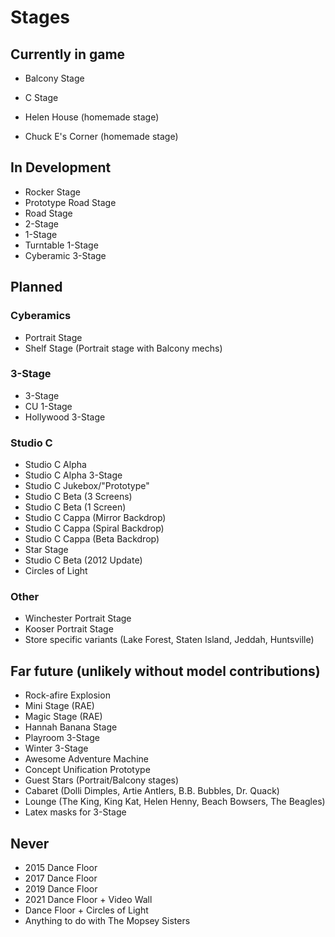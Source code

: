 # Stages

## Currently in game

 - Balcony Stage
 - C Stage

 - Helen House (homemade stage)
 - Chuck E's Corner (homemade stage)
 
## In Development

 - Rocker Stage
 - Prototype Road Stage
 - Road Stage
 - 2-Stage
 - 1-Stage
 - Turntable 1-Stage
 - Cyberamic 3-Stage

## Planned

### Cyberamics

 - Portrait Stage
 - Shelf Stage (Portrait stage with Balcony mechs)


### 3-Stage

 - 3-Stage
 - CU 1-Stage
 - Hollywood 3-Stage


### Studio C

 - Studio C Alpha
 - Studio C Alpha 3-Stage
 - Studio C Jukebox/"Prototype"
 - Studio C Beta (3 Screens)
 - Studio C Beta (1 Screen)
 - Studio C Cappa (Mirror Backdrop)
 - Studio C Cappa (Spiral Backdrop)
 - Studio C Cappa (Beta Backdrop)
 - Star Stage
 - Studio C Beta (2012 Update)
 - Circles of Light

### Other

 - Winchester Portrait Stage
 - Kooser Portrait Stage
 - Store specific variants (Lake Forest, Staten Island, Jeddah, Huntsville)


## Far future (unlikely without model contributions)

 - Rock-afire Explosion
 - Mini Stage (RAE)
 - Magic Stage (RAE)
 - Hannah Banana Stage
 - Playroom 3-Stage
 - Winter 3-Stage
 - Awesome Adventure Machine
 - Concept Unification Prototype
 - Guest Stars (Portrait/Balcony stages)
 - Cabaret (Dolli Dimples, Artie Antlers, B.B. Bubbles, Dr. Quack)
 - Lounge (The King, King Kat, Helen Henny, Beach Bowsers, The Beagles)
 - Latex masks for 3-Stage


## Never

 - 2015 Dance Floor
 - 2017 Dance Floor
 - 2019 Dance Floor
 - 2021 Dance Floor + Video Wall
 - Dance Floor + Circles of Light
 - Anything to do with The Mopsey Sisters
